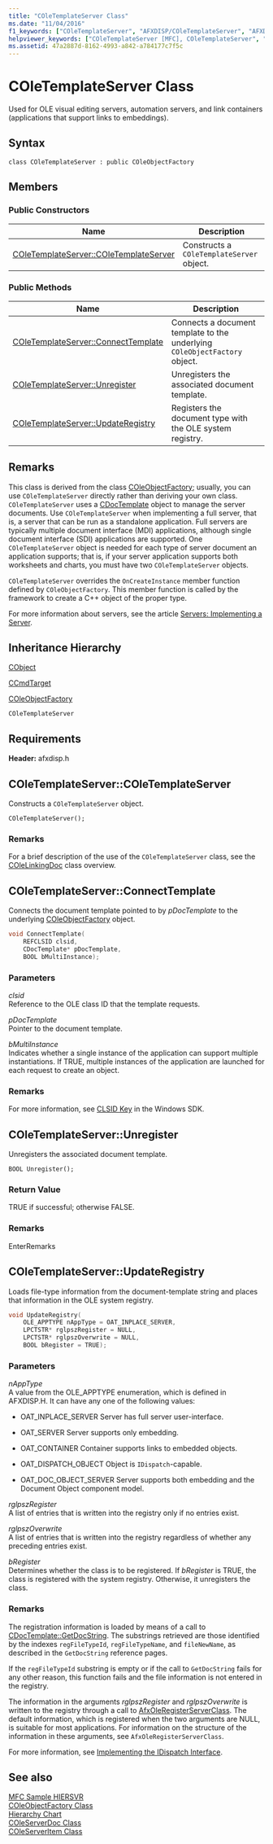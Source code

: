 ```yaml
---
title: "COleTemplateServer Class"
ms.date: "11/04/2016"
f1_keywords: ["COleTemplateServer", "AFXDISP/COleTemplateServer", "AFXDISP/COleTemplateServer::COleTemplateServer", "AFXDISP/COleTemplateServer::ConnectTemplate", "AFXDISP/COleTemplateServer::Unregister", "AFXDISP/COleTemplateServer::UpdateRegistry"]
helpviewer_keywords: ["COleTemplateServer [MFC], COleTemplateServer", "COleTemplateServer [MFC], ConnectTemplate", "COleTemplateServer [MFC], Unregister", "COleTemplateServer [MFC], UpdateRegistry"]
ms.assetid: 47a2887d-8162-4993-a842-a784177c7f5c
---
```

# COleTemplateServer Class

Used for OLE visual editing servers, automation servers, and link containers (applications that support links to embeddings).

## Syntax

```
class COleTemplateServer : public COleObjectFactory
```

## Members

### Public Constructors

|Name|Description|
|----------|-----------------|
|[COleTemplateServer::COleTemplateServer](#coletemplateserver)|Constructs a `COleTemplateServer` object.|

### Public Methods

|Name|Description|
|----------|-----------------|
|[COleTemplateServer::ConnectTemplate](#connecttemplate)|Connects a document template to the underlying `COleObjectFactory` object.|
|[COleTemplateServer::Unregister](#unregister)|Unregisters the associated document template.|
|[COleTemplateServer::UpdateRegistry](#updateregistry)|Registers the document type with the OLE system registry.|

## Remarks

This class is derived from the class [COleObjectFactory](../../mfc/reference/coleobjectfactory-class.md); usually, you can use `COleTemplateServer` directly rather than deriving your own class. `COleTemplateServer` uses a [CDocTemplate](../../mfc/reference/cdoctemplate-class.md) object to manage the server documents. Use `COleTemplateServer` when implementing a full server, that is, a server that can be run as a standalone application. Full servers are typically multiple document interface (MDI) applications, although single document interface (SDI) applications are supported. One `COleTemplateServer` object is needed for each type of server document an application supports; that is, if your server application supports both worksheets and charts, you must have two `COleTemplateServer` objects.

`COleTemplateServer` overrides the `OnCreateInstance` member function defined by `COleObjectFactory`. This member function is called by the framework to create a C++ object of the proper type.

For more information about servers, see the article [Servers: Implementing a Server](../../mfc/servers-implementing-a-server.md).

## Inheritance Hierarchy

[CObject](../../mfc/reference/cobject-class.md)

[CCmdTarget](../../mfc/reference/ccmdtarget-class.md)

[COleObjectFactory](../../mfc/reference/coleobjectfactory-class.md)

`COleTemplateServer`

## Requirements

**Header:** afxdisp.h

## <a name="coletemplateserver"></a> COleTemplateServer::COleTemplateServer

Constructs a `COleTemplateServer` object.

```
COleTemplateServer();
```

### Remarks

For a brief description of the use of the `COleTemplateServer` class, see the [COleLinkingDoc](../../mfc/reference/colelinkingdoc-class.md) class overview.

## <a name="connecttemplate"></a> COleTemplateServer::ConnectTemplate

Connects the document template pointed to by *pDocTemplate* to the underlying [COleObjectFactory](../../mfc/reference/coleobjectfactory-class.md) object.

```cpp
void ConnectTemplate(
    REFCLSID clsid,
    CDocTemplate* pDocTemplate,
    BOOL bMultiInstance);
```

### Parameters

*clsid*<br/>
Reference to the OLE class ID that the template requests.

*pDocTemplate*<br/>
Pointer to the document template.

*bMultiInstance*<br/>
Indicates whether a single instance of the application can support multiple instantiations. If TRUE, multiple instances of the application are launched for each request to create an object.

### Remarks

For more information, see [CLSID Key](/windows/win32/com/clsid-key-hklm) in the Windows SDK.

## <a name="unregister"></a> COleTemplateServer::Unregister

Unregisters the associated document template.

```
BOOL Unregister();
```

### Return Value

TRUE if successful; otherwise FALSE.

### Remarks

EnterRemarks

## <a name="updateregistry"></a> COleTemplateServer::UpdateRegistry

Loads file-type information from the document-template string and places that information in the OLE system registry.

```cpp
void UpdateRegistry(
    OLE_APPTYPE nAppType = OAT_INPLACE_SERVER,
    LPCTSTR* rglpszRegister = NULL,
    LPCTSTR* rglpszOverwrite = NULL,
    BOOL bRegister = TRUE);
```

### Parameters

*nAppType*<br/>
A value from the OLE_APPTYPE enumeration, which is defined in AFXDISP.H. It can have any one of the following values:

- OAT_INPLACE_SERVER Server has full server user-interface.

- OAT_SERVER Server supports only embedding.

- OAT_CONTAINER Container supports links to embedded objects.

- OAT_DISPATCH_OBJECT Object is `IDispatch`-capable.

- OAT_DOC_OBJECT_SERVER Server supports both embedding and the Document Object component model.

*rglpszRegister*<br/>
A list of entries that is written into the registry only if no entries exist.

*rglpszOverwrite*<br/>
A list of entries that is written into the registry regardless of whether any preceding entries exist.

*bRegister*<br/>
Determines whether the class is to be registered. If *bRegister* is TRUE, the class is registered with the system registry. Otherwise, it unregisters the class.

### Remarks

The registration information is loaded by means of a call to [CDocTemplate::GetDocString](../../mfc/reference/cdoctemplate-class.md#getdocstring). The substrings retrieved are those identified by the indexes `regFileTypeId`, `regFileTypeName`, and `fileNewName`, as described in the `GetDocString` reference pages.

If the `regFileTypeId` substring is empty or if the call to `GetDocString` fails for any other reason, this function fails and the file information is not entered in the registry.

The information in the arguments *rglpszRegister* and *rglpszOverwrite* is written to the registry through a call to [AfxOleRegisterServerClass](application-control.md#afxoleregisterserverclass). The default information, which is registered when the two arguments are NULL, is suitable for most applications. For information on the structure of the information in these arguments, see `AfxOleRegisterServerClass`.

For more information, see [Implementing the IDispatch Interface](/previous-versions/windows/desktop/automat/implementing-the-idispatch-interface).

## See also

[MFC Sample HIERSVR](../../overview/visual-cpp-samples.md)<br/>
[COleObjectFactory Class](../../mfc/reference/coleobjectfactory-class.md)<br/>
[Hierarchy Chart](../../mfc/hierarchy-chart.md)<br/>
[COleServerDoc Class](../../mfc/reference/coleserverdoc-class.md)<br/>
[COleServerItem Class](../../mfc/reference/coleserveritem-class.md)
